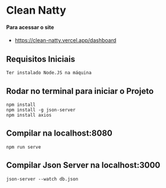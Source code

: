 # Clean Natty  

#### Para acessar o site
- https://clean-natty.vercel.app/dashboard

## Requisitos Iniciais
```
Ter instalado Node.JS na máquina
```

## Rodar no terminal para iniciar o Projeto
```
npm install
npm install -g json-server
npm install axios
```

## Compilar na localhost:8080
```
npm run serve
```

## Compilar Json Server na localhost:3000
```
json-server --watch db.json
``` 
